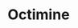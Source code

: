 ---
description: Machine-learning based patent search and semantic analysis tool.
last_edit: Mon, 19 Jun 2023 13:56:47 GMT
location: https://www.dennemeyer.com/octimine/
shortname: octimine
title: Octimine
uuid: 5615d902-2dfe-4f8b-8205-df0b0b33ce08
---